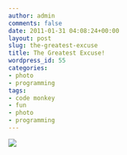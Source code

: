 ```yaml
---
author: admin
comments: false
date: 2011-01-31 04:08:24+00:00
layout: post
slug: the-greatest-excuse
title: The Greatest Excuse!
wordpress_id: 55
categories:
- photo
- programming
tags:
- code monkey
- fun
- photo
- programming
---
```


[![](http://www.ashokgelal.com/wp-content/uploads/2011/01/the-real-codemonkey-212x300.jpg)](http://www.ashokgelal.com/wp-content/uploads/2011/01/the-real-codemonkey.jpg)



